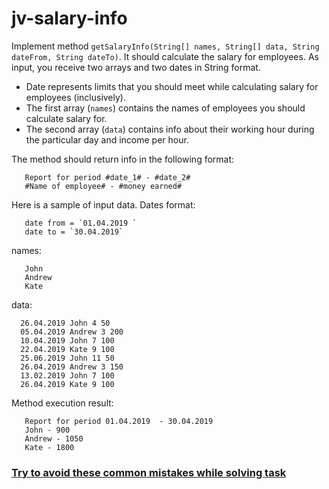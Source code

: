 # jv-salary-info

Implement method `getSalaryInfo(String[] names, String[] data, String dateFrom, String dateTo)`. It should calculate 
the salary for employees. As input, you receive two arrays and two dates in String format. 
 - Date represents limits that you should meet while calculating salary for employees (inclusively).
 - The first array (`names`) contains the names of employees you should calculate salary for.
 - The second array (`data`) contains info about their working hour during the particular day and income per hour. 

The method should return info in the following format:
```
   Report for period #date_1# - #date_2#
   #Name of employee# - #money earned#
```
Here is a sample of input data.
Dates format:
```
   date from = `01.04.2019 `
   date to = `30.04.2019` 
``` 

names:
```
   John
   Andrew
   Kate
```

data:
```
  26.04.2019 John 4 50
  05.04.2019 Andrew 3 200
  10.04.2019 John 7 100
  22.04.2019 Kate 9 100
  25.06.2019 John 11 50
  26.04.2019 Andrew 3 150
  13.02.2019 John 7 100
  26.04.2019 Kate 9 100
```

Method execution result:
```
   Report for period 01.04.2019  - 30.04.2019  
   John - 900
   Andrew - 1050
   Kate - 1800
```
### [Try to avoid these common mistakes while solving task](./checklist.md)
